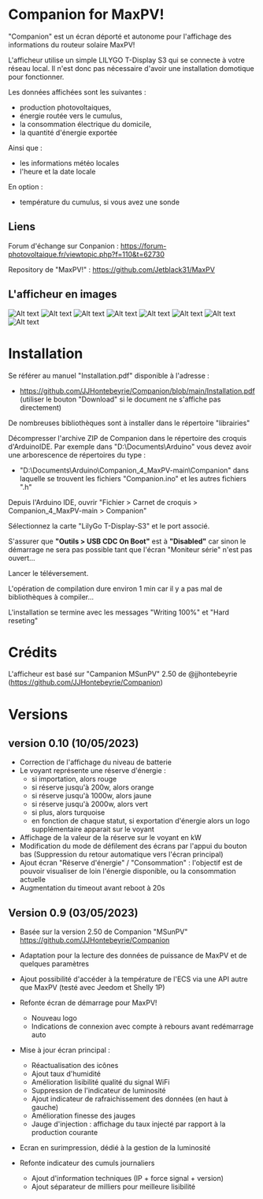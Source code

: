# Companion for MaxPV!


"Companion" est un écran déporté et autonome pour l'affichage des informations du routeur solaire MaxPV!

L'afficheur utilise un simple LILYGO T-Display S3 qui se connecte à votre réseau local. Il n'est donc pas nécessaire d'avoir une installation domotique pour fonctionner.

Les données affichées sont les suivantes : 
- production photovoltaiques, 
- énergie routée vers le cumulus, 
- la consommation électrique du domicile, 
- la quantité d'énergie exportée
  
Ainsi que :
- les informations météo locales
- l'heure et la date locale
  
En option :
- température du cumulus, si vous avez une sonde




## Liens
Forum d'échange sur Conpanion : https://forum-photovoltaique.fr/viewtopic.php?f=110&t=62730

Repository de "MaxPV!" :  https://github.com/Jetblack31/MaxPV


 ## L'afficheur en images

![Alt text](images/1_connexion.JPG)
![Alt text](images/2_connexion_ok.JPG)
![Alt text](images/3_production_bonne.JPG)
![Alt text](images/4_production_moyenne.JPG)
![Alt text](images/5_conso_moyenne1.JPG)
![Alt text](images/7_production_faible.JPG)
![Alt text](images/8_hors_service.JPG)
![Alt text](images/9_ecran_index_journaliers.JPG)




# Installation

Se référer au manuel "Installation.pdf" disponible à l'adresse :
 - https://github.com/JJHontebeyrie/Companion/blob/main/Installation.pdf (utiliser le bouton "Download" si le document ne s'affiche pas directement)

De nombreuses bibliothèques sont à installer dans le répertoire "librairies"


Décompresser l'archive ZIP de Companion dans le répertoire des croquis d'ArduinoIDE.
Par exemple dans "D:\Documents\Arduino\" vous devez avoir une arborescence de répertoires du type : 
 - "D:\Documents\Arduino\Companion_4_MaxPV-main\Companion\"
dans laquelle se trouvent les fichiers "Companion.ino" et les autres fichiers ".h" 
 
Depuis l'Arduino IDE, ouvrir "Fichier > Carnet de croquis > Companion_4_MaxPV-main > Companion"

Sélectionnez la carte "LilyGo T-Display-S3" et le port associé.

S'assurer que **"Outils > USB CDC On Boot"** est à **"Disabled"** car sinon le démarrage ne sera pas possible tant que l'écran "Moniteur série" n'est pas ouvert...

Lancer le téléversement.

L'opération de compilation dure environ 1 min car il y a pas mal de bibliothèques à compiler...

L'installation se termine avec les messages "Writing 100%" et "Hard reseting"

# Crédits

L'afficheur est basé sur "Campanion MSunPV" 2.50 de @jjhontebeyrie (https://github.com/JJHontebeyrie/Companion)



# Versions

## version 0.10 (10/05/2023)

- Correction de l'affichage du niveau de batterie
- Le voyant représente une réserve d'énergie :
	- si importation, alors rouge
	- si réserve jusqu'à 200w, alors orange
	- si réserve jusqu'à 1000w, alors jaune
	- si réserve jusqu'à 2000w, alors vert
	- si plus, alors turquoise
	- en fonction de chaque statut, si exportation d'énergie alors un logo supplémentaire apparait sur le voyant
- Affichage de la valeur de la réserve sur le voyant en kW
- Modification du mode de défilement des écrans par l'appui du bouton bas (Suppression du retour automatique vers l'écran principal)
- Ajout écran "Réserve d'énergie" / "Consommation" : l'objectif est de pouvoir visualiser de loin l'énergie disponible, ou la consommation actuelle
- Augmentation du timeout avant reboot à 20s


## Version 0.9 (03/05/2023)

- Basée sur la version 2.50 de Companion "MSunPV" https://github.com/JJHontebeyrie/Companion

- Adaptation pour la lecture des données de puissance de MaxPV et de quelques paramètres
- Ajout possibilité d'accéder à la température de l'ECS via une API autre que MaxPV (testé avec Jeedom et Shelly 1P)
- Refonte écran de démarrage pour MaxPV!
	- Nouveau logo
	- Indications de connexion avec compte à rebours avant redémarrage auto
- Mise à jour écran principal :
	- Réactualisation des icônes
	- Ajout taux d'humidité
	- Amélioration lisibilité qualité du signal WiFi
	- Suppression de l'indicateur de luminosité
	- Ajout indicateur de rafraichissement des données (en haut à gauche)
	- Amélioration finesse des jauges
	- Jauge d'injection : affichage du taux injecté par rapport à la production courante
- Ecran en surimpression, dédié à la gestion de la luminosité
- Refonte indicateur des cumuls journaliers
	- Ajout d'information techniques (IP + force signal + version)
	- Ajout séparateur de milliers pour meilleure lisibilité

